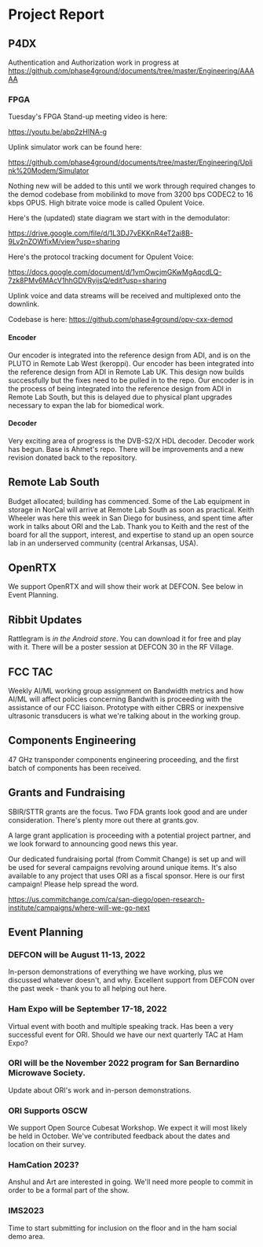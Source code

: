 # Project Report

## P4DX

Authentication and Authorization work in progress at https://github.com/phase4ground/documents/tree/master/Engineering/AAAAA

### FPGA

Tuesday's FPGA Stand-up meeting video is here: 

https://youtu.be/abp2zHINA-g

Uplink simulator work can be found here:

https://github.com/phase4ground/documents/tree/master/Engineering/Uplink%20Modem/Simulator

Nothing new will be added to this until we work through required changes to the demod codebase from mobilinkd to move from 3200 bps CODEC2 to 16 kbps OPUS. High bitrate voice mode is called Opulent Voice.

Here's the (updated) state diagram we start with in the demodulator:

https://drive.google.com/file/d/1L3DJ7vEKKnR4eT2ai8B-9Lv2nZOWfixM/view?usp=sharing

Here's the protocol tracking document for Opulent Voice:

https://docs.google.com/document/d/1vmOwcjmGKwMgAqcdLQ-7zk8PMv6MAcV1hhGDVRyijsQ/edit?usp=sharing

Uplink voice and data streams will be received and multiplexed onto the downlink. 

Codebase is here: https://github.com/phase4ground/opv-cxx-demod

#### Encoder

Our encoder is integrated into the reference design from ADI, and is on the PLUTO in Remote Lab West (keroppi). 
Our encoder has been integrated into the reference design from ADI in Remote Lab UK. This design now builds successfully but the fixes need to be pulled in to the repo. 
Our encoder is in the process of being integrated into the reference design from ADI in Remote Lab South, but this is delayed due to physical plant upgrades necessary to expan the lab for biomedical work. 

#### Decoder

Very exciting area of progress is the DVB-S2/X HDL decoder. Decoder work has begun. Base is Ahmet's repo. There will be improvements and a new revision donated back to the repository. 

## Remote Lab South

Budget allocated; building has commenced. Some of the Lab equipment in storage in NorCal will arrive at Remote Lab South as soon as practical. Keith Wheeler was here this week in San Diego for business, and spent time after work in talks about ORI and the Lab. Thank you to Keith and the rest of the board for all the support, interest, and expertise to stand up an open source lab in an underserved community (central Arkansas, USA). 

## OpenRTX

We support OpenRTX and will show their work at DEFCON. See below in Event Planning.

## Ribbit Updates

Rattlegram is *in the Android store*. You can download it for free and play with it. There will be a poster session at DEFCON 30 in the RF Village. 

## FCC TAC 

Weekly AI/ML working group assignment on Bandwidth metrics and how AI/ML will affect policies concerning Bandwith is proceeding with the assistance of our FCC liaison. Prototype with either CBRS or inexpensive ultrasonic transducers is what we're talking about in the working group. 

## Components Engineering

47 GHz transponder components engineering proceeding, and the first batch of components has been received. 

## Grants and Fundraising

SBIR/STTR grants are the focus. Two FDA grants look good and are under consideration. There's plenty more out there at grants.gov. 

A large grant application is proceeding with a potential project partner, and we look forward to announcing good news this year. 

Our dedicated fundraising portal (from Commit Change) is set up and will be used for several campaigns revolving around unique items. It's also available to any project that uses ORI as a fiscal sponsor. Here is our first campaign! Please help spread the word. 

https://us.commitchange.com/ca/san-diego/open-research-institute/campaigns/where-will-we-go-next

## Event Planning

### DEFCON will be August 11-13, 2022

In-person demonstrations of everything we have working, plus we discussed whatever doesn't, and why. Excellent support from DEFCON over the past week - thank you to all helping out here. 

### Ham Expo will be September 17-18, 2022

Virtual event with booth and multiple speaking track. Has been a very successful event for ORI. Should we have our next quarterly TAC at Ham Expo? 

### ORI will be the November 2022 program for San Bernardino Microwave Society. 

Update about ORI's work and in-person demonstrations. 

### ORI Supports OSCW

We support Open Source Cubesat Workshop. We expect it will most likely be held in October. We've contributed feedback about the dates and location on their survey.

### HamCation 2023?

Anshul and Art are interested in going. We'll need more people to commit in order to be a formal part of the show.

### IMS2023 

Time to start submitting for inclusion on the floor and in the ham social demo area.
